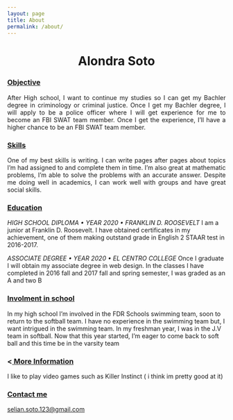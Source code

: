 ```yaml
---
layout: page
title: About
permalink: /about/
---
```


<h1 style="text-align: center;">Alondra Soto</h1>

<h3><span style="text-decoration: underline;">Objective </span></h3>
<p style="text-align: justify;">After High school, I want to continue my studies so I can get my Bachler degree in criminology or criminal justice. Once I get my Bachler degree, I will apply to be a police officer where I will get experience for me to become an FBI SWAT team member. Once I get the experience, I&rsquo;ll have a higher chance to be an FBI SWAT team member.</p>
<h3><span style="text-decoration: underline;">Skills</span></h3>
<p style="text-align: justify;">One of my best skills is writing. I can write pages after pages about topics I&rsquo;m had assigned to and complete them in time. I&rsquo;m also great at mathematic problems, I&rsquo;m able to solve the problems with an accurate answer. Despite me doing well in academics, I can work well with groups and have great social skills.</p>
<h3 style="text-align: justify;"><span style="text-decoration: underline;">Education</span></h3>
<p><em>HIGH SCHOOL DIPLOMA &bull; YEAR 2020 &bull; FRANKLIN D. ROOSEVELT</em> I am a junior at Franklin D. Roosevelt. I have obtained certificates in my achievement, one of them making outstand grade in English 2 STAAR test in 2016-2017.</p>
<p><em>ASSOCIATE DEGREE &bull; YEAR 2020 &bull; EL CENTRO COLLEGE</em> Once I graduate I will obtain my associate degree in web design. In the classes I have completed in 2016 fall and 2017 fall and spring semester, I was graded as an A and two B</p>
<h3><span style="text-decoration: underline;">Involment in school</span></h3>
<p>In my high school I&rsquo;m involved in the FDR Schools swimming team, soon to return to the softball team. I have no experience in the swimming team but, I want intrigued in the swimming team. In my freshman year, I was in the J.V team in softball. Now that this year started, I&rsquo;m eager to come back to soft ball and this time be in the varsity team</p>
<h3><<span style="text-decoration: underline;"> More Information </span></h3>

I like to play video games such as Killer Instinct ( i think im pretty good at it)

<h3><span style="text-decoration: underline;">Contact me</span></h3> 

[selian.soto.123@gmail.com](mailto:selian.soto.123@gmail.com)
